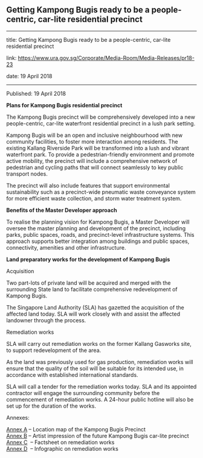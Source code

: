 ## Getting Kampong Bugis ready to be a people-centric, car-lite residential precinct
---
title: Getting Kampong Bugis ready to be a people-centric, car-lite residential precinct

link: https://www.ura.gov.sg/Corporate/Media-Room/Media-Releases/pr18-23

date: 19 April 2018

---

Published: 19 April 2018

**Plans for Kampong Bugis residential precinct**  
  
The Kampong Bugis precinct will be comprehensively developed into a new people-centric, car-lite waterfront residential precinct in a lush park setting.  
  
Kampong Bugis will be an open and inclusive neighbourhood with new community facilities, to foster more interaction among residents. The existing Kallang Riverside Park will be transformed into a lush and vibrant waterfront park. To provide a pedestrian-friendly environment and promote active mobility, the precinct will include a comprehensive network of pedestrian and cycling paths that will connect seamlessly to key public transport nodes.  
  
The precinct will also include features that support environmental sustainability such as a precinct-wide pneumatic waste conveyance system for more efficient waste collection, and storm water treatment system.  
  
**Benefits of the Master Developer approach**  
  
To realise the planning vision for Kampong Bugis, a Master Developer will oversee the master planning and development of the precinct, including parks, public spaces, roads, and precinct-level infrastructure systems. This approach supports better integration among buildings and public spaces, connectivity, amenities and other infrastructure.  
  
**Land preparatory works for the development of Kampong Bugis**  
  
Acquisition  
  
Two part-lots of private land will be acquired and merged with the surrounding State land to facilitate comprehensive redevelopment of Kampong Bugis.  
  
The Singapore Land Authority (SLA) has gazetted the acquisition of the affected land today. SLA will work closely with and assist the affected landowner through the process.  
  
Remediation works  
  
SLA will carry out remediation works on the former Kallang Gasworks site, to support redevelopment of the area.  
  
As the land was previously used for gas production, remediation works will ensure that the quality of the soil will be suitable for its intended use, in accordance with established international standards.  
  
SLA will call a tender for the remediation works today. SLA and its appointed contractor will engage the surrounding community before the commencement of remediation works. A 24-hour public hotline will also be set up for the duration of the works.  
  
Annexes:  
  
[Annex A](https://www.ura.gov.sg/-/media/Corporate/Media-Room/2018/Apr/pr18-23a.pdf)  – Location map of the Kampong Bugis Precinct  
[Annex B](https://www.ura.gov.sg/-/media/Corporate/Media-Room/2018/Apr/pr18-23b.pdf)  – Artist impression of the future Kampong Bugis car-lite precinct  
[Annex C](https://www.ura.gov.sg/-/media/Corporate/Media-Room/2018/Apr/pr18-23c.pdf)  – Factsheet on remediation works  
[Annex D](https://www.ura.gov.sg/-/media/Corporate/Media-Room/2018/Apr/pr18-23d.pdf)  – Infographic on remediation works